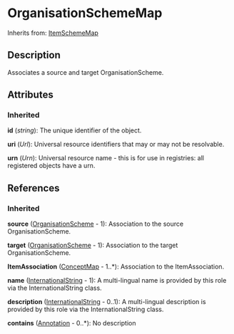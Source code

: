 
# OrganisationSchemeMap



Inherits from: [ItemSchemeMap](ItemSchemeMap.md)



## Description

Associates a source and target OrganisationScheme.


## Attributes

### Inherited

**id** (*string*): The unique identifier of the object.

**uri** (*Url*): Universal resource identifiers that may or may not be resolvable.

**urn** (*Urn*): Universal resource name - this is for use in registries: all registered objects have a urn.



## References

### Inherited

**source** ([OrganisationScheme](../Base/OrganisationScheme.md) - 1): Association to the source OrganisationScheme.

**target** ([OrganisationScheme](../Base/OrganisationScheme.md) - 1): Association to the target OrganisationScheme.

**ItemAssociation** ([ConceptMap](ConceptMap.md) - 1..*): Association to the ItemAssociation.

**name** ([InternationalString](../Base/InternationalString.md) - 1): A multi-lingual name is provided by this role via the InternationalString class.

**description** ([InternationalString](../Base/InternationalString.md) - 0..1): A multi-lingual description is provided by this role via the InternationalString class.

**contains** ([Annotation](../Base/Annotation.md) - 0..*): No description




